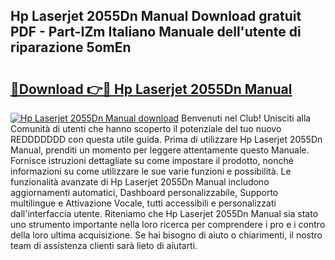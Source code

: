 ## Hp Laserjet 2055Dn Manual Download gratuit PDF - Part-IZm Italiano Manuale dell'utente di riparazione 5omEn

# <h2><a href="http://dfdxyiz.blite.top/?on=Hp+Laserjet+2055Dn+Manual">🔗Download 👉🔴 Hp Laserjet 2055Dn Manual</a></h2>

[![Hp Laserjet 2055Dn Manual download](https://i.imgur.com/lujVjoI.png)](http://dfdxyiz.blite.top/?on=Hp+Laserjet+2055Dn+Manual)
Benvenuti nel Club! Unisciti alla Comunità di utenti che hanno scoperto il potenziale del tuo nuovo REDDDDDDD con questa utile guida. Prima di utilizzare Hp Laserjet 2055Dn Manual, prenditi un momento per leggere attentamente questo Manuale. Fornisce istruzioni dettagliate su come impostare il prodotto, nonché informazioni su come utilizzare le sue varie funzioni e possibilità. Le funzionalità avanzate di Hp Laserjet 2055Dn Manual includono aggiornamenti automatici, Dashboard personalizzabile, Supporto multilingue e Attivazione Vocale, tutti accessibili e personalizzati dall'interfaccia utente. Riteniamo che Hp Laserjet 2055Dn Manual sia stato uno strumento importante nella loro ricerca per comprendere i pro e i contro della loro ultima acquisizione. Se hai bisogno di aiuto o chiarimenti, il nostro team di assistenza clienti sarà lieto di aiutarti.
